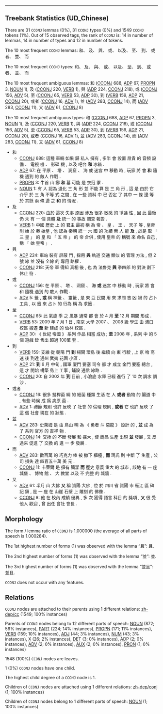 

--------------------------------------------------------------------------------

## Treebank Statistics (UD_Chinese)

There are 31 `CCONJ` lemmas (0%), 31 `CCONJ` types (0%) and 1549 `CCONJ` tokens (1%).
Out of 15 observed tags, the rank of `CCONJ` is: 14 in number of lemmas, 14 in number of types and 12 in number of tokens.

The 10 most frequent `CCONJ` lemmas: 和、 及、 與、 或、 以及、 至、 到、 或者、 並、 而

The 10 most frequent `CCONJ` types:  和、 及、 與、 或、 以及、 至、 到、 或者、 並、 而

The 10 most frequent ambiguous lemmas: 和 ([CCONJ]() 688, [ADP]() 67, [PROPN]() 3, [NOUN]() 1), 及 ([CCONJ]() 220, [VERB]() 1), 與 ([ADP]() 224, [CCONJ]() 218), 或 ([CCONJ]() 156, [ADV]() 5), 至 ([CCONJ]() 65, [VERB]() 53, [ADP]() 30), 到 ([VERB]() 159, [ADP]() 21, [CCONJ]() 20), 或者 ([CCONJ]() 16, [ADV]() 1), 並 ([ADV]() 283, [CCONJ]() 14), 而 ([ADV]() 283, [CCONJ]() 11), 又 ([ADV]() 61, [CCONJ]() 8)

The 10 most frequent ambiguous types:  和 ([CCONJ]() 688, [ADP]() 67, [PROPN]() 3, [NOUN]() 1), 及 ([CCONJ]() 220, [VERB]() 1), 與 ([ADP]() 224, [CCONJ]() 218), 或 ([CCONJ]() 156, [ADV]() 5), 至 ([CCONJ]() 65, [VERB]() 53, [ADP]() 30), 到 ([VERB]() 159, [ADP]() 21, [CCONJ]() 20), 或者 ([CCONJ]() 16, [ADV]() 1), 並 ([ADV]() 283, [CCONJ]() 14), 而 ([ADV]() 283, [CCONJ]() 11), 又 ([ADV]() 61, [CCONJ]() 8)


* 和
  * [CCONJ]() 688: 這種 車輛 如果 歸 私人 擁有 , 多半 會 設置 昂貴 的 音頻 設備 、 電視 機 、 影碟 機 , 以及 吧台 <b>和</b> 冰箱 .
  * [ADP]() 67: 在 平原 、 塔 、 洞窟 、 海 或 迷宮 中 移動 時 , 玩家 將 會 <b>和</b> 隨機 遇到 的 敵人 作戰 .
  * [PROPN]() 3: 牛首 山 鄭 <b>和</b> 墓 可能 是 衣冠 冢 .
  * [NOUN]() 1: 有 人 認為 退化 三 角 形 並 不能 算 是 三 角 形 , 這 是 由於 它 介乎 於 三 角 不等 式 之間 , 在 一些 資料 中 已 否定 了 其中 一 條 邊 等 於 其餘 兩 條 邊 之 <b>和</b> 的 情況 .
* 及
  * [CCONJ]() 220: 由於 這次 失事 原因 涉及 很多 敏感 的 爭議 性 , 因 此 最後 仍 未 有 一 個 具體 <b>及</b> 統一 的 事故 調查 報告 .
  * [VERB]() 1: 中國 歷史 上 的 君主 最初 稱 為 帝 、 皇 、 王 、 天子 等 , 皇帝 則 始 於 秦 始皇 , 他 認為 秦朝 統一 六 國 的 功績 無 人 能 <b>及</b> , 於是 取 「 三 皇 」 的 皇 和 「 五 帝 」 的 帝 合併 , 使用 皇帝 的 稱號 來 命名 自己 , 稱 「 始 皇帝 」 .
* 與
  * [ADP]() 224: 車站 裝有 屏蔽 門 , 採用 <b>與</b> 軌道 交通 類似 的 管理 方法 , 但 2 號 線 並 沒有 全線 的 專用 路權 .
  * [CCONJ]() 218: 天帝 軍 得知 真相 後 , 也 為 法魯克 <b>與</b> 拳四郎 的 對決 劃下 休止 符 .
* 或
  * [CCONJ]() 156: 在 平原 、 塔 、 洞窟 、 海 <b>或</b> 迷宮 中 移動 時 , 玩家 將 會 和 隨機 遇到 的 敵人 作戰 .
  * [ADV]() 5: 籤 , <b>或</b> 稱 神籤 、 靈籤 , 是 東 亞 民間 用 來 求問 吉 凶 禍 的 占卜 工具 , 以 籤 來 占卜 的 行為 稱 為 求籤 .
* 至
  * [CCONJ]() 65: 此 氣旋 季 之 風暴 通常 都 會 於 4 月 <b>至</b> 12 月 期間 形成 .
  * [VERB]() 53: 2009 年 7 月 1 日 , 南京 大學 2007 、 2008 級 學生 由 浦口 校區 搬遷 <b>至</b> 新 建成 的 仙林 校區 .
  * [ADP]() 30: 《 世紀 帝國 》 系列 作品 相當 成功 ; <b>至</b> 2008 年 , 系列 中 的 5 個 遊戲 皆 售出 超過 100萬 套 .
* 到
  * [VERB]() 159: 支線 從 朝陽 門 <b>到</b> 楊閘 環島 後 繼續 向 東 行駛 , 上 京 哈 高速 後 到達 通州 武夷 花園 小區 .
  * [ADP]() 21: <b>到</b> 6 月 中旬 , 國軍 廈門 要塞 司令 部 才 成立 金門 要塞 總台 , 這 才 開始 構築 島上 工事 , 鋪設 通信 線路 .
  * [CCONJ]() 20: 自 2002 年 <b>到</b> 目前 , 小浪底 水庫 已經 進行 了 10 次 調水 調沙 .
* 或者
  * [CCONJ]() 16: 很多 擬桿菌 綱 的 細菌 種類 生活 在 人 <b>或者</b> 動物 的 腸道 中 , 有些 時候 成 爲 病原 菌 .
  * [ADV]() 1: 禮節 規則 也許 反映 了 社會 的 倫理 規則 , <b>或者</b> 它 也許 反映 了 這 個 社會 現在 的 狀態 .
* 並
  * [ADV]() 283: 史萊姆 是 由 鳥山 明 為 《 勇者 斗 惡龍 》 設計 的 , <b>並</b> 成 為 了 系列 官方 的 吉祥 物 .
  * [CCONJ]() 14: 交換 的 不斷 發展 和 擴大 , 使 商品 生產 出現 <b>並</b> 發展 , 又 反 過來 促進 了 交換 的 進 一 步 發展 .
* 而
  * [ADV]() 283: 數百萬 的 巧克力 棒 被 撤下 櫃檯 , <b>而</b> 瑪氏 則 中斷 了 生產 , 公司 損失 達 四百五十萬 美 元 .
  * [CCONJ]() 11: 卡萊爾 是 擁有 簡潔 <b>而</b> 歷史 意義 重大 的 城市 , 該地 有 一 座 城堡 、 博物 館 、 大 教堂 以及 不 完整 的 城牆 .
* 又
  * [ADV]() 61: 半月 山 大佛 <b>又</b> 稱 資陽 大佛 , 位 於 四川 省 資陽 市 雁江 區 碑記 鎮 , 是 一 座 在 山崖 石壁 上 雕刻 的 佛像 .
  * [CCONJ]() 8: 他 在 校內 成績 優異 , 多 次 獲得 語言 科目 的 獎項 , <b>又</b> 很 受 他人 歡迎 , 曾 出任 會社 會長 .

## Morphology

The form / lemma ratio of `CCONJ` is 1.000000 (the average of all parts of speech is 1.000284).

The 1st highest number of forms (1) was observed with the lemma “且”: 且.

The 2nd highest number of forms (1) was observed with the lemma “並”: 並.

The 3rd highest number of forms (1) was observed with the lemma “並且”: 並且.

`CCONJ` does not occur with any features.


## Relations

`CCONJ` nodes are attached to their parents using 1 different relations: [zh-dep/cc]() (1549; 100% instances)

Parents of `CCONJ` nodes belong to 12 different parts of speech: [NOUN]() (872; 56% instances), [PART]() (224; 14% instances), [PROPN]() (171; 11% instances), [VERB]() (159; 10% instances), [ADJ]() (44; 3% instances), [NUM]() (43; 3% instances), [X]() (26; 2% instances), [DET]() (3; 0% instances), [ADP]() (2; 0% instances), [ADV]() (2; 0% instances), [AUX]() (2; 0% instances), [PRON]() (1; 0% instances)

1548 (100%) `CCONJ` nodes are leaves.

1 (0%) `CCONJ` nodes have one child.

The highest child degree of a `CCONJ` node is 1.

Children of `CCONJ` nodes are attached using 1 different relations: [zh-dep/conj]() (1; 100% instances)

Children of `CCONJ` nodes belong to 1 different parts of speech: [NOUN]() (1; 100% instances)

